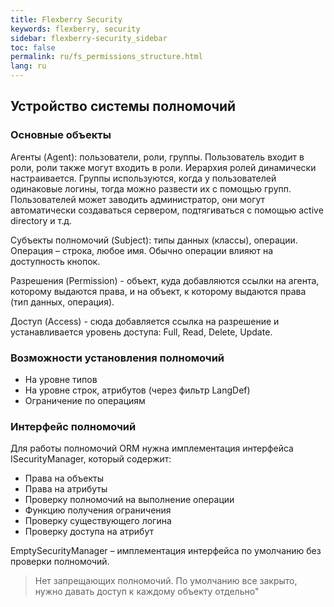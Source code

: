 ```yaml
---
title: Flexberry Security
keywords: flexberry, security
sidebar: flexberry-security_sidebar
toc: false
permalink: ru/fs_permissions_structure.html
lang: ru
---
```


## Устройство системы полномочий

### Основные объекты

Агенты (Agent): пользователи, роли, группы. Пользователь входит в роли, роли также могут входить в роли. Иерархия ролей динамически настраивается. Группы используются, когда у пользователей одинаковые логины, тогда можно развести их с помощью групп.
Пользователей может заводить администратор, они могут автоматически создаваться сервером, подтягиваться с помощью active directory и т.д.

Субъекты полномочий (Subject): типы данных (классы), операции. Операция – строка, любое имя. Обычно операции влияют на доступность кнопок.

Разрешения (Permission) - объект, куда добавляются ссылки на агента, которому выдаются права, и на объект, к которому выдаются права (тип данных, операция).

Доступ (Access) - сюда добавляется ссылка на разрешение и устанавливается уровень доступа: Full, Read, Delete, Update.

### Возможности установления полномочий

- На уровне типов
- На уровне строк, атрибутов (через фильтр LangDef)
- Ограничение по операциям

### Интерфейс полномочий

Для работы полномочий ORM нужна имплементация интерфейса ISecurityManager, который содержит:

- Права на объекты
- Права на атрибуты
- Проверку полномочий на выполнение операции
- Функцию получения ограничения
- Проверку существующего логина
- Проверку доступа на атрибут

EmptySecurityManager – имплементация интерфейса по умолчанию без проверки полномочий.

> Нет запрещающих полномочий. По умолчанию все закрыто, нужно давать доступ к каждому объекту отдельно"
